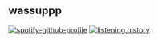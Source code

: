 ## wassuppp

[![spotify-github-profile](https://spotify-github-profile.kittinanx.com/api/view?uid=jxtlhogsrcnulhuq3l5uciogi&cover_image=true&theme=natemoo-re&show_offline=false&background_color=121212&interchange=true&bar_color=53b14f&bar_color_cover=true)](https://spotify-github-profile.kittinanx.com/api/view?uid=jxtlhogsrcnulhuq3l5uciogi&redirect=true)
[![listening history](https://imagelfm.art/image/v2/0D838129)](https://imagelfm.art/image/v2/0D838129)

<!--
**kyhrii/kyhrii** is a ✨ _special_ ✨ repository because its `README.md` (this file) appears on your GitHub profile.

Here are some ideas to get you started:

- 🔭 I’m currently working on ...
- 🌱 I’m currently learning ...
- 👯 I’m looking to collaborate on ...
- 🤔 I’m looking for help with ...
- 💬 Ask me about ...
- 📫 How to reach me: ...
- 😄 Pronouns: ...
- ⚡ Fun fact: ...
-->
